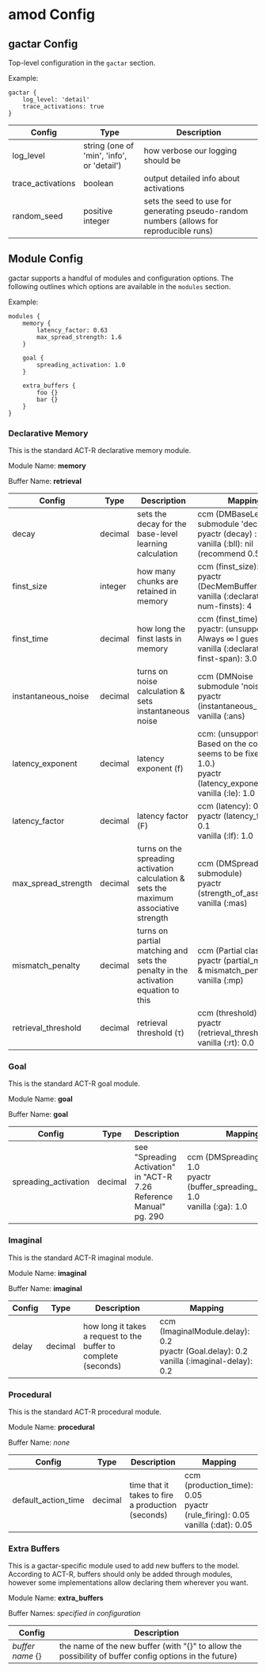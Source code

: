# amod Config

## gactar Config

Top-level configuration in the `gactar` section.

Example:

```
gactar {
    log_level: 'detail'
    trace_activations: true
}
```

| Config            | Type                                       | Description                                                                              |
| ----------------- | ------------------------------------------ | ---------------------------------------------------------------------------------------- |
| log_level         | string (one of 'min', 'info', or 'detail') | how verbose our logging should be                                                        |
| trace_activations | boolean                                    | output detailed info about activations                                                   |
| random_seed       | positive integer                           | sets the seed to use for generating pseudo-random numbers (allows for reproducible runs) |

## Module Config

gactar supports a handful of modules and configuration options. The following outlines which options are available in the `modules` section.

Example:

```
modules {
    memory {
        latency_factor: 0.63
        max_spread_strength: 1.6
    }

    goal {
        spreading_activation: 1.0
    }

    extra_buffers {
        foo {}
        bar {}
    }
}
```

### Declarative Memory

This is the standard ACT-R declarative memory module.

Module Name: **memory**

Buffer Name: **retrieval**

| Config              | Type    | Description                                                                           | Mapping                                                                                                                     |
| ------------------- | ------- | ------------------------------------------------------------------------------------- | --------------------------------------------------------------------------------------------------------------------------- |
| decay               | decimal | sets the decay for the base-level learning calculation                                | ccm (DMBaseLevel submodule 'decay'): 0.5<br>pyactr (decay) : 0.5<br>vanilla (:bll): nil (recommend 0.5 if used)             |
| finst_size          | integer | how many chunks are retained in memory                                                | ccm (finst_size): 4<br>pyactr (DecMemBuffer.finst): 0<br>vanilla (:declarative-num-finsts): 4                               |
| finst_time          | decimal | how long the finst lasts in memory                                                    | ccm (finst_time): 3.0<br>pyactr: (unsupported? Always ∞ I guess?)<br>vanilla (:declarative-finst-span): 3.0                 |
| instantaneous_noise | decimal | turns on noise calculation & sets instantaneous noise                                 | ccm (DMNoise submodule 'noise')<br>pyactr (instantaneous_noise)<br>vanilla (:ans)                                           |
| latency_exponent    | decimal | latency exponent (f)                                                                  | ccm: (unsupported? Based on the code, it seems to be fixed at 1.0.)<br>pyactr (latency_exponent): 1.0<br>vanilla (:le): 1.0 |
| latency_factor      | decimal | latency factor (F)                                                                    | ccm (latency): 0.05<br>pyactr (latency_factor): 0.1<br>vanilla (:lf): 1.0                                                   |
| max_spread_strength | decimal | turns on the spreading activation calculation & sets the maximum associative strength | ccm (DMSpreading submodule)<br>pyactr (strength_of_association)<br>vanilla (:mas)                                           |
| mismatch_penalty    | decimal | turns on partial matching and sets the penalty in the activation equation to this     | ccm (Partial class)<br>pyactr (partial_matching & mismatch_penalty)<br>vanilla (:mp)                                        |
| retrieval_threshold | decimal | retrieval threshold (τ)                                                               | ccm (threshold): 0.0<br>pyactr (retrieval_threshold): 0.0<br>vanilla (:rt): 0.0                                             |

### Goal

This is the standard ACT-R goal module.

Module Name: **goal**

Buffer Name: **goal**

| Config               | Type    | Description                                                         | Mapping                                                                                          |
| -------------------- | ------- | ------------------------------------------------------------------- | ------------------------------------------------------------------------------------------------ |
| spreading_activation | decimal | see "Spreading Activation" in "ACT-R 7.26 Reference Manual" pg. 290 | ccm (DMSpreading.weight): 1.0<br>pyactr (buffer_spreading_activation): 1.0<br>vanilla (:ga): 1.0 |

### Imaginal

This is the standard ACT-R imaginal module.

Module Name: **imaginal**

Buffer Name: **imaginal**

| Config | Type    | Description                                                     | Mapping                                                                                       |
| ------ | ------- | --------------------------------------------------------------- | --------------------------------------------------------------------------------------------- |
| delay  | decimal | how long it takes a request to the buffer to complete (seconds) | ccm (ImaginalModule.delay): 0.2<br>pyactr (Goal.delay): 0.2<br>vanilla (:imaginal-delay): 0.2 |

### Procedural

This is the standard ACT-R procedural module.

Module Name: **procedural**

Buffer Name: _none_

| Config              | Type    | Description                                       | Mapping                                                                           |
| ------------------- | ------- | ------------------------------------------------- | --------------------------------------------------------------------------------- |
| default_action_time | decimal | time that it takes to fire a production (seconds) | ccm (production_time): 0.05<br>pyactr (rule_firing): 0.05<br>vanilla (:dat): 0.05 |

### Extra Buffers

This is a gactar-specific module used to add new buffers to the model. According to ACT-R, buffers should only be added through modules, however some implementations allow declaring them wherever you want.

Module Name: **extra_buffers**

Buffer Names: _specified in configuration_

| Config           | Description                                                                                            |
| ---------------- | ------------------------------------------------------------------------------------------------------ |
| _buffer name_ {} | the name of the new buffer (with "{}" to allow the possibility of buffer config options in the future) |
